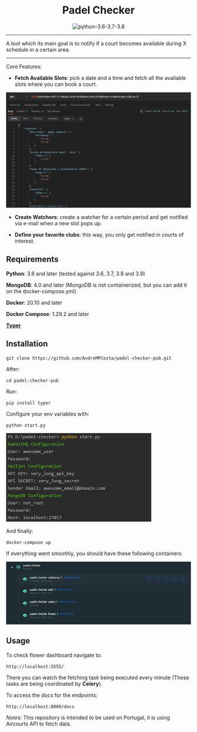 <div style="text-align: center">
<h1>Padel Checker</h1>
<img src="https://img.shields.io/badge/python-3.6%20|%203.7%20|%203.8%20|%203.9-informational.svg" alt="python-3.6-3.7-3.8">
</div>

---
A tool which its main goal is to notify if a court becomes available during X schedule in a certain area.

---

Core Features:

- **Fetch Available Slots**: pick a date and a time and fetch all the available slots where you can book a court.

![img.png](readme/img.png)

- **Create Watchers**: create a watcher for a certain period and get notified via e-mail when a new slot pops up.


- **Define your favorite clubs**: this way, you only get notified in courts of interest.


## Requirements

**Python**: 3.6 and later (tested against 3.6, 3.7, 3.8 and 3.9)

**MongoDB**: 4.0 and later (MongoDB is not containerized, but you can add it on the docker-compose.yml)

**Docker**: 20.10 and later

**Docker Compose**: 1.29.2 and later

**[Typer](https://typer.tiangolo.com/)**

## Installation

```shell
git clone https://github.com/AndreMPCosta/padel-checker-pub.git
```

After:
```shell
cd padel-checker-pub
```

Run:
```shell
pip install typer
```

Configure your env variables with:
```shell
python start.py
```
![img3.png](readme/img3.png)

And finally:
```shell
docker-compose up
```

If everything went smoothly, you should have these following containers:

![img2.png](readme/img2.png)

## Usage

To check flower dashboard navigate to:
```
http://localhost:5555/
```

There you can watch the fetching task being executed every minute (These tasks are being coordinated by **Celery**).

To access the docs for the endpoints:

```
http://localhost:8000/docs
```


*Notes*: This repository is intended to be used on Portugal, it is using Aircourts API to fetch data.
